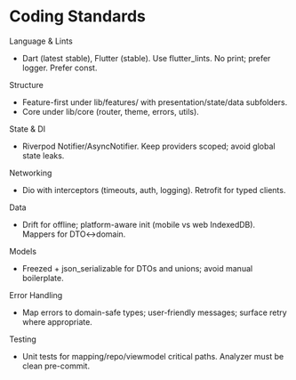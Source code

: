 # Coding Standards

Language & Lints
- Dart (latest stable), Flutter (stable). Use flutter_lints. No print; prefer logger. Prefer const.

Structure
- Feature-first under lib/features/<feature> with presentation/state/data subfolders.
- Core under lib/core (router, theme, errors, utils).

State & DI
- Riverpod Notifier/AsyncNotifier. Keep providers scoped; avoid global state leaks.

Networking
- Dio with interceptors (timeouts, auth, logging). Retrofit for typed clients.

Data
- Drift for offline; platform-aware init (mobile vs web IndexedDB). Mappers for DTO↔domain.

Models
- Freezed + json_serializable for DTOs and unions; avoid manual boilerplate.

Error Handling
- Map errors to domain-safe types; user-friendly messages; surface retry where appropriate.

Testing
- Unit tests for mapping/repo/viewmodel critical paths. Analyzer must be clean pre-commit.
